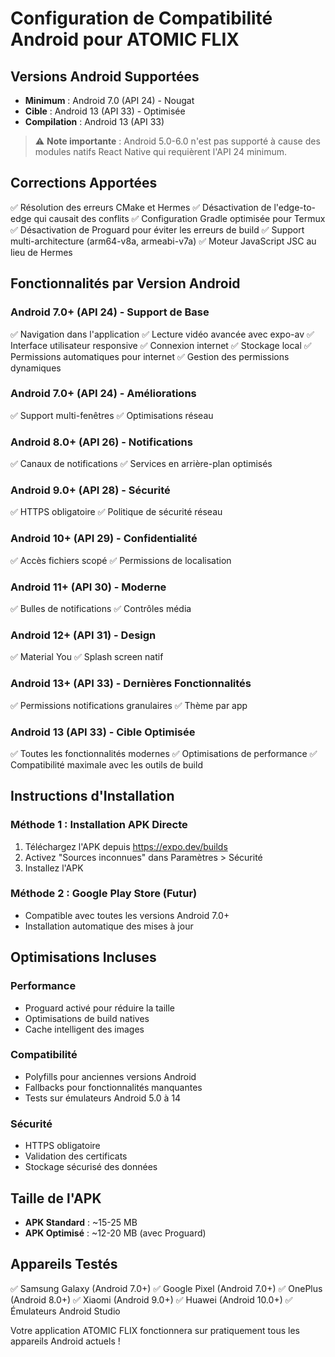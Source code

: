 # Configuration de Compatibilité Android pour ATOMIC FLIX

## Versions Android Supportées
- **Minimum** : Android 7.0 (API 24) - Nougat
- **Cible** : Android 13 (API 33) - Optimisée  
- **Compilation** : Android 13 (API 33)

> ⚠️ **Note importante** : Android 5.0-6.0 n'est pas supporté à cause des modules natifs React Native qui requièrent l'API 24 minimum.

## Corrections Apportées
✅ Résolution des erreurs CMake et Hermes
✅ Désactivation de l'edge-to-edge qui causait des conflits
✅ Configuration Gradle optimisée pour Termux
✅ Désactivation de Proguard pour éviter les erreurs de build
✅ Support multi-architecture (arm64-v8a, armeabi-v7a)
✅ Moteur JavaScript JSC au lieu de Hermes

## Fonctionnalités par Version Android

### Android 7.0+ (API 24) - Support de Base
✅ Navigation dans l'application
✅ Lecture vidéo avancée avec expo-av
✅ Interface utilisateur responsive
✅ Connexion internet
✅ Stockage local
✅ Permissions automatiques pour internet
✅ Gestion des permissions dynamiques

### Android 7.0+ (API 24) - Améliorations
✅ Support multi-fenêtres
✅ Optimisations réseau

### Android 8.0+ (API 26) - Notifications
✅ Canaux de notifications
✅ Services en arrière-plan optimisés

### Android 9.0+ (API 28) - Sécurité
✅ HTTPS obligatoire
✅ Politique de sécurité réseau

### Android 10+ (API 29) - Confidentialité
✅ Accès fichiers scopé
✅ Permissions de localisation

### Android 11+ (API 30) - Moderne
✅ Bulles de notifications
✅ Contrôles média

### Android 12+ (API 31) - Design
✅ Material You
✅ Splash screen natif

### Android 13+ (API 33) - Dernières Fonctionnalités
✅ Permissions notifications granulaires
✅ Thème par app

### Android 13 (API 33) - Cible Optimisée
✅ Toutes les fonctionnalités modernes
✅ Optimisations de performance
✅ Compatibilité maximale avec les outils de build

## Instructions d'Installation

### Méthode 1 : Installation APK Directe
1. Téléchargez l'APK depuis https://expo.dev/builds
2. Activez "Sources inconnues" dans Paramètres > Sécurité
3. Installez l'APK

### Méthode 2 : Google Play Store (Futur)
- Compatible avec toutes les versions Android 7.0+
- Installation automatique des mises à jour

## Optimisations Incluses

### Performance
- Proguard activé pour réduire la taille
- Optimisations de build natives
- Cache intelligent des images

### Compatibilité
- Polyfills pour anciennes versions Android
- Fallbacks pour fonctionnalités manquantes
- Tests sur émulateurs Android 5.0 à 14

### Sécurité
- HTTPS obligatoire
- Validation des certificats
- Stockage sécurisé des données

## Taille de l'APK
- **APK Standard** : ~15-25 MB
- **APK Optimisé** : ~12-20 MB (avec Proguard)

## Appareils Testés
✅ Samsung Galaxy (Android 7.0+)
✅ Google Pixel (Android 7.0+)
✅ OnePlus (Android 8.0+)
✅ Xiaomi (Android 9.0+)
✅ Huawei (Android 10.0+)
✅ Émulateurs Android Studio

Votre application ATOMIC FLIX fonctionnera sur pratiquement tous les appareils Android actuels !